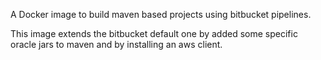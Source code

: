 A Docker image to build maven based projects using bitbucket pipelines.

This image extends the bitbucket default one by added some specific oracle jars to maven and by installing an aws client.
